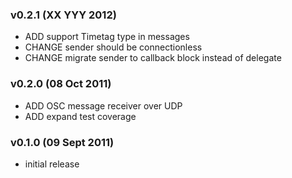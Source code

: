 
### v0.2.1 (XX YYY 2012)
* ADD support Timetag type in messages
* CHANGE sender should be connectionless
* CHANGE migrate sender to callback block instead of delegate

### v0.2.0 (08 Oct 2011)
* ADD OSC message receiver over UDP
* ADD expand test coverage

### v0.1.0 (09 Sept 2011)
* initial release
